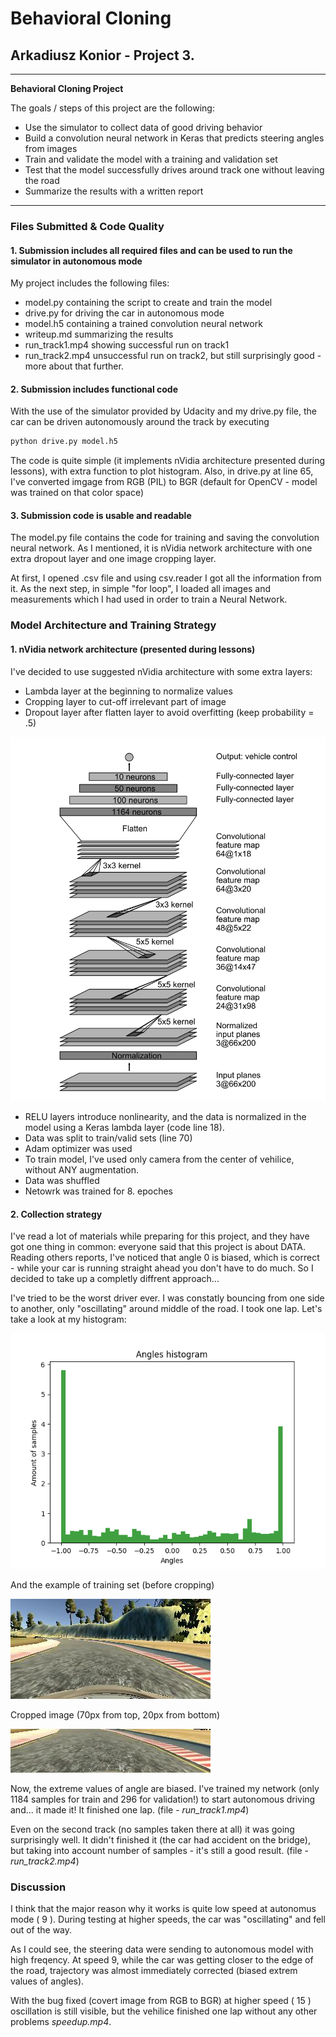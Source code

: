 # **Behavioral Cloning** 

## Arkadiusz Konior - Project 3.

---

**Behavioral Cloning Project**

The goals / steps of this project are the following:
* Use the simulator to collect data of good driving behavior
* Build a convolution neural network in Keras that predicts steering angles from images
* Train and validate the model with a training and validation set
* Test that the model successfully drives around track one without leaving the road
* Summarize the results with a written report


[//]: # (Image References)

[nvidia]: ./imgs/nVidia_model.png "Nvidia model architecture"
[histogram]: ./imgs/histogram.png "Angles' histogram"
[example]: ./imgs/data_example.jpg "Image data example"
[cropped]: ./imgs/data_example_cropped.jpg "Image data example"

---
### Files Submitted & Code Quality

#### 1. Submission includes all required files and can be used to run the simulator in autonomous mode

My project includes the following files:
* model.py containing the script to create and train the model
* drive.py for driving the car in autonomous mode
* model.h5 containing a trained convolution neural network 
* writeup.md summarizing the results
* run_track1.mp4 showing successful run on track1
* run_track2.mp4 unsuccessful run on track2, but still surprisingly good - more about that further.

#### 2. Submission includes functional code
With the use of the simulator provided by Udacity and my drive.py file, the car can be driven autonomously around the track by executing 
```sh
python drive.py model.h5
```
The code is quite simple (it implements nVidia architecture presented during lessons), with extra function to plot histogram. Also, in drive.py at line 65, I've converted imgage from RGB (PIL) to BGR (default  for OpenCV - model was trained on that color space)

#### 3. Submission code is usable and readable

The model.py file contains the code for training and saving the convolution neural network. As I mentioned, it is nVidia network architecture with one extra dropout layer and one image cropping layer.

At first, I opened .csv file and using csv.reader I got all the information from it. As the next step, in simple "for loop", I loaded all images and measurements which I had used in order to train a Neural Network.

### Model Architecture and Training Strategy

#### 1. nVidia network architecture (presented during lessons)

I've decided to use suggested nVidia architecture with some extra layers:
* Lambda layer at the beginning to normalize values
* Cropping layer to cut-off irrelevant part of image
* Dropout layer after flatten layer to avoid overfitting (keep probability = .5)

![Model][nvidia]

* RELU layers introduce nonlinearity, and the data is normalized in the model using a Keras lambda layer (code line 18). 
* Data was split to train/valid sets (line 70)
* Adam optimizer was used 
* To train model, I've used only camera from the center of vehilice, without ANY augmentation.
* Data was shuffled
* Netowrk was trained for 8. epoches

#### 2. Collection strategy

I've read a lot of materials while preparing for this project, and they have got one thing in common: everyone said that this project is about DATA. Reading others reports, I've noticed that angle 0 is biased, which is correct - while your car is running straight ahead you don't have to do much. So I decided to take up a completly diffrent approach... 

I've tried to be the worst driver ever. I was constatly bouncing from one side to another, only "oscillating" around middle of the road. I took one lap. Let's take a look at my histogram:

![Angles' histogram][histogram]

And the example of training set (before cropping)

![Example image - center][example]

Cropped image (70px from top, 20px from bottom)

![Example cropped image - center][cropped]


Now, the extreme values of angle are biased. I've trained my network (only 1184 samples for train and 296 for validation!) to start autonomous driving and... it made it! It finished one lap. (file  - *run_track1.mp4*)

Even on the second track (no samples taken there at all) it was going surprisingly well. It didn't finished it (the car had accident on the bridge), but taking into account number of samples - it's still a good result. (file  - *run_track2.mp4*)

### Discussion

I think that the major reason why it works is quite low speed at autonomus mode ( 9 ). During testing at higher speeds, the car was "oscillating" and fell out of the way.

As I could see, the steering data were sending to autonomous model with high freqency. At speed 9, while the car was getting closer to the edge of the road, trajectory was almost immediately corrected (biased extrem values of angles). 

With the bug fixed (covert image from RGB to BGR) at higher speed ( 15 ) oscillation is still visible, but the vehilice finished one lap without any other problems *speedup.mp4*.
